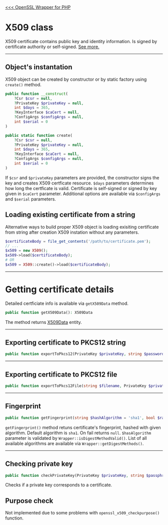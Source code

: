 [<<< OpenSSL Wrapper for PHP](../README.md)

# X509 class

X509 certificate contains public key and identity information.
Is signed by certificate authority or self-signed.
[See more.](https://en.wikipedia.org/wiki/X.509)

---

## Object's instantation
X509 object can be created by constructor or by static factory using `create()` method.
```php
public function __construct(
    ?Csr $csr = null,
    ?PrivateKey $privateKey = null,
    int $days = 365,
    ?KeyInterface $caCert = null,
    ?ConfigArgs $configArgs = null,
    int $serial = 0
)
```
```php
public static function create(
    ?Csr $csr = null,
    ?PrivateKey $privateKey = null,
    int $days = 365,
    ?KeyInterface $caCert = null,
    ?ConfigArgs $configArgs = null,
    int $serial = 0
)
```
If `$csr` and `$privateKey` parameters are provided, the constructor signs the key
and creates X509 certficate resource. `$days` parameters determines
how long the certficate is valid.
Certificate is self-signed or signed by key given in `$caCert` parameter.
Additional options are available via `$configArgs` and `$serial` parameters.

## Loading existing certificate from a string
Alternative ways to build proper X509 object is loading exisiting certificate from string
after creation X509 instation without any parameters.
```php
$certificateBody = file_get_contents('/path/to/certificate.pem');
// ...
$x509 = new X509();
$x509->load($certificateBody);
# OR
$x509 = X509::create()->load($certificateBody);
```

---

# Getting certificate details
Detailed certficiate info is available via `getX509Data` method.
```php
public function getX509Data(): X509Data
```
The method returns [X509Data](README.entities.md#x509data) entity.

---

## Exporting certificate to PKCS12 string
```php
public function exportToPkcs12(PrivateKey $privateKey, string $password, array $args=[]): ?string
```

---

## Exporting certificate to PKCS12 file
```php
public function exportToPkcs12File(string $filename, PrivateKey $privateKey, string $password, array $args = []): ?X509
```

---

## Fingerprint
```php
public function getFingerprint(string $hashAlgorithm = 'sha1', bool $rawOutput = false): ?string
```
`getFingerprint()` method retuns certificate's fingerprint, hashed with given algorithm.
Default algorithm is `sha1`. On fail returns `null`.
`$hasAlgorithm` parameter is validated by `Wrapper::isDigestMethodValid()`.
List of all available algorithms are available via `Wrapper::getDigestMethods()`.

---

## Checking private key
```php
public function checkPrivateKey(PrivateKey $privateKey, string $passphrase = null, ?ConfigArgs $configArgs = null): bool
```
Checks if a private key corresponds to a certificate.

## Purpose check
Not implemented due to some problems with `openssl_x509_checkpurpose()` function.
